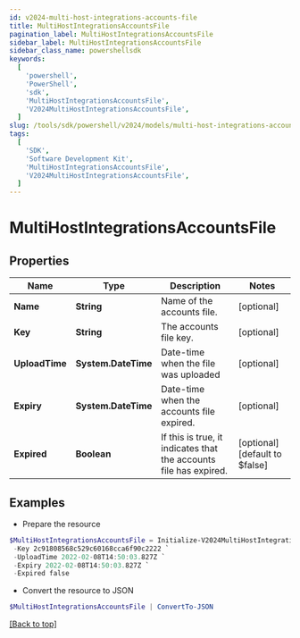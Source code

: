 ```yaml
---
id: v2024-multi-host-integrations-accounts-file
title: MultiHostIntegrationsAccountsFile
pagination_label: MultiHostIntegrationsAccountsFile
sidebar_label: MultiHostIntegrationsAccountsFile
sidebar_class_name: powershellsdk
keywords:
  [
    'powershell',
    'PowerShell',
    'sdk',
    'MultiHostIntegrationsAccountsFile',
    'V2024MultiHostIntegrationsAccountsFile',
  ]
slug: /tools/sdk/powershell/v2024/models/multi-host-integrations-accounts-file
tags:
  [
    'SDK',
    'Software Development Kit',
    'MultiHostIntegrationsAccountsFile',
    'V2024MultiHostIntegrationsAccountsFile',
  ]
---
```


# MultiHostIntegrationsAccountsFile

## Properties

| Name | Type | Description | Notes |
| --- | --- | --- | --- |
| **Name** | **String** | Name of the accounts file. | [optional] |
| **Key** | **String** | The accounts file key. | [optional] |
| **UploadTime** | **System.DateTime** | Date-time when the file was uploaded | [optional] |
| **Expiry** | **System.DateTime** | Date-time when the accounts file expired. | [optional] |
| **Expired** | **Boolean** | If this is true, it indicates that the accounts file has expired. | [optional] [default to $false] |

## Examples

- Prepare the resource

```powershell
$MultiHostIntegrationsAccountsFile = Initialize-V2024MultiHostIntegrationsAccountsFile  -Name My Accounts File `
 -Key 2c91808568c529c60168cca6f90c2222 `
 -UploadTime 2022-02-08T14:50:03.827Z `
 -Expiry 2022-02-08T14:50:03.827Z `
 -Expired false
```

- Convert the resource to JSON

```powershell
$MultiHostIntegrationsAccountsFile | ConvertTo-JSON
```

[[Back to top]](#)
